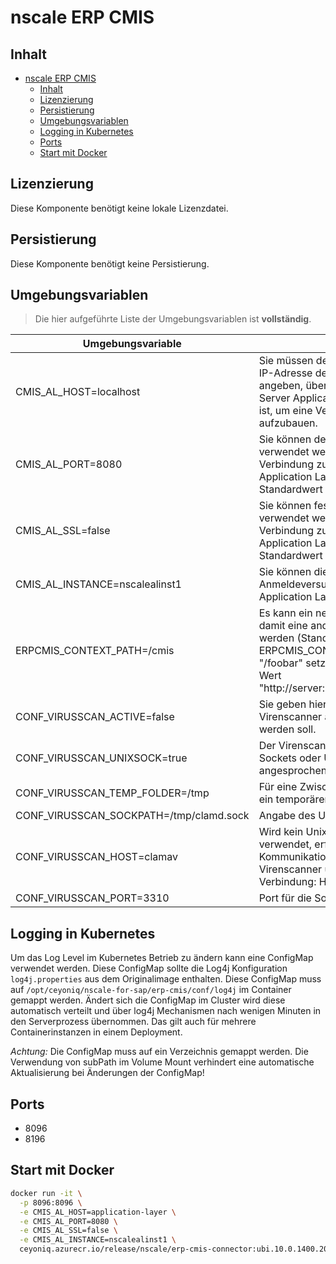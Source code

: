 # nscale ERP CMIS

## Inhalt

- [nscale ERP CMIS](#nscale-erp-cmis)
  - [Inhalt](#inhalt)
  - [Lizenzierung](#lizenzierung)
  - [Persistierung](#persistierung)
  - [Umgebungsvariablen](#umgebungsvariablen)
  - [Logging in Kubernetes](#logging-in-kubernetes)
  - [Ports](#ports)
  - [Start mit Docker](#start-mit-docker)

## Lizenzierung

Diese Komponente benötigt keine lokale Lizenzdatei.

## Persistierung

Diese Komponente benötigt keine Persistierung.

## Umgebungsvariablen

>Die hier aufgeführte Liste der Umgebungsvariablen ist **vollständig**.

|Umgebungsvariable | Effekt |
|----|---|
|CMIS_AL_HOST=localhost|Sie müssen den Namen oder die IP-Adresse des Containers angeben, über den der nscale Server Application Layer erreichbar ist, um eine Verbindung aufzubauen.|
|CMIS_AL_PORT=8080 |Sie können den Port angeben, der verwendet werden soll, um eine Verbindung zu nscale Server Application Layer aufzubauen. Der Standardwert ist "8080".|
|CMIS_AL_SSL=false |Sie können festlegen, ob SSL verwendet werden soll, um eine Verbindung zu nscale Server Application Layer aufzubauen. Der Standardwert ist "false".|
|CMIS_AL_INSTANCE=nscalealinst1 |Sie können die Instanz für den Anmeldeversuch am nscale Server Application Layer auswählen.|
|ERPCMIS_CONTEXT_PATH=/cmis|Es kann ein neuer Context und damit eine andere URL gesetzt werden (Standard: /cmis). Beispiel: ERPCMIS_CONTEXT_PATH = "/foobar" setzt die URL auf den Wert "http://server:port/foobar/browser".
|CONF_VIRUSSCAN_ACTIVE=false|Sie geben hier an, ob ein Virenscanner angeschlossen werden soll.
|CONF_VIRUSSCAN_UNIXSOCK=true|Der Virenscanner kann über Sockets oder Unix Domain Socket angesprochen werden (Standard).
|CONF_VIRUSSCAN_TEMP_FOLDER=/tmp|Für eine Zwischenspeicherung wird ein temporärer Ordner angegeben.
|CONF_VIRUSSCAN_SOCKPATH=/tmp/clamd.sock|Angabe des Unix Domain Socket.
|CONF_VIRUSSCAN_HOST=clamav|Wird kein Unix Domain Socket verwendet, erfolgt die Kommunikation mit dem Virenscanner über eine Socket-Verbindung: Host:Port.
|CONF_VIRUSSCAN_PORT=3310|Port für die Socket-Verbindung.


## Logging in Kubernetes

Um das Log Level im Kubernetes Betrieb zu ändern kann eine ConfigMap verwendet werden. Diese ConfigMap sollte die Log4j 
Konfiguration ```log4j.properties``` aus dem Originalimage enthalten. 
Diese ConfigMap muss auf ```/opt/ceyoniq/nscale-for-sap/erp-cmis/conf/log4j``` im Container gemappt werden.
Ändert sich die ConfigMap im Cluster wird diese automatisch verteilt und über log4j Mechanismen nach wenigen Minuten in den
Serverprozess übernommen. Das gilt auch für mehrere Containerinstanzen in einem Deployment.

*Achtung:* Die ConfigMap muss auf ein Verzeichnis gemappt werden. Die Verwendung von subPath im Volume Mount verhindert eine automatische Aktualisierung bei Änderungen der ConfigMap!

## Ports

- 8096
- 8196

## Start mit Docker

```bash
docker run -it \
  -p 8096:8096 \
  -e CMIS_AL_HOST=application-layer \
  -e CMIS_AL_PORT=8080 \
  -e CMIS_AL_SSL=false \
  -e CMIS_AL_INSTANCE=nscalealinst1 \
  ceyoniq.azurecr.io/release/nscale/erp-cmis-connector:ubi.10.0.1400.2025072020
```